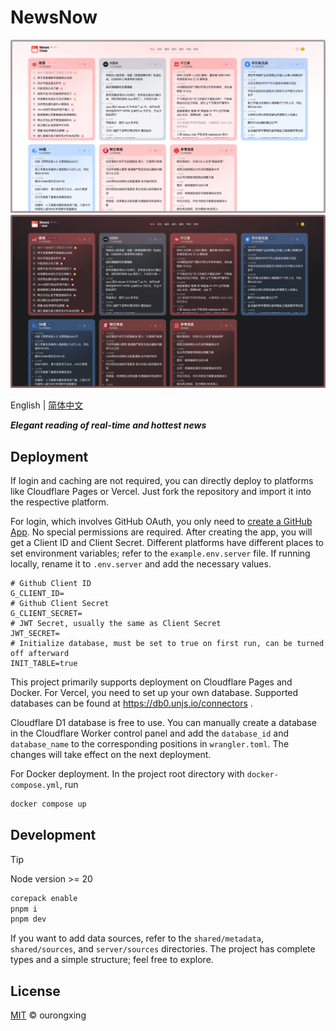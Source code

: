 # NewsNow
![](screenshots/preview.light.png#gh-light-mode-only)
![](screenshots/preview.dark.png#gh-dark-mode-only)

English | [简体中文](README.zh-CN.md)

***Elegant reading of real-time and hottest news***

## Deployment

If login and caching are not required, you can directly deploy to platforms like Cloudflare Pages or Vercel. Just fork the repository and import it into the respective platform.

For login, which involves GitHub OAuth, you only need to [create a GitHub App](https://github.com/settings/applications/new). No special permissions are required. After creating the app, you will get a Client ID and Client Secret. Different platforms have different places to set environment variables; refer to the `example.env.server` file. If running locally, rename it to `.env.server` and add the necessary values.

```env
# Github Client ID
G_CLIENT_ID=
# Github Client Secret
G_CLIENT_SECRET=
# JWT Secret, usually the same as Client Secret
JWT_SECRET=
# Initialize database, must be set to true on first run, can be turned off afterward
INIT_TABLE=true
```

This project primarily supports deployment on Cloudflare Pages and Docker. For Vercel, you need to set up your own database. Supported databases can be found at https://db0.unjs.io/connectors .

Cloudflare D1 database is free to use. You can manually create a database in the Cloudflare Worker control panel and add the `database_id` and `database_name` to the corresponding positions in `wrangler.toml`. The changes will take effect on the next deployment.

For Docker deployment. In the project root directory with `docker-compose.yml`, run

```sh
docker compose up
```

## Development

> [!TIP]
> Node version >= 20

```sh
corepack enable
pnpm i
pnpm dev
```

If you want to add data sources, refer to the `shared/metadata`, `shared/sources`, and `server/sources` directories. The project has complete types and a simple structure; feel free to explore.

## License

[MIT](./LICENSE) © ourongxing
